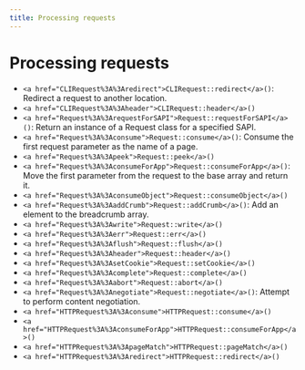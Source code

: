 ```yaml
---
title: Processing requests
---
```


# Processing requests

* `<a href="CLIRequest%3A%3Aredirect">CLIRequest::redirect</a>()`: Redirect a request to another location.
* `<a href="CLIRequest%3A%3Aheader">CLIRequest::header</a>()`
* `<a href="Request%3A%3ArequestForSAPI">Request::requestForSAPI</a>()`: Return an instance of a Request class for a specified SAPI.
* `<a href="Request%3A%3Aconsume">Request::consume</a>()`: Consume the first request parameter as the name of a page.
* `<a href="Request%3A%3Apeek">Request::peek</a>()`
* `<a href="Request%3A%3AconsumeForApp">Request::consumeForApp</a>()`: Move the first parameter from the request to the base array and return it.
* `<a href="Request%3A%3AconsumeObject">Request::consumeObject</a>()`
* `<a href="Request%3A%3AaddCrumb">Request::addCrumb</a>()`: Add an element to the breadcrumb array.
* `<a href="Request%3A%3Awrite">Request::write</a>()`
* `<a href="Request%3A%3Aerr">Request::err</a>()`
* `<a href="Request%3A%3Aflush">Request::flush</a>()`
* `<a href="Request%3A%3Aheader">Request::header</a>()`
* `<a href="Request%3A%3AsetCookie">Request::setCookie</a>()`
* `<a href="Request%3A%3Acomplete">Request::complete</a>()`
* `<a href="Request%3A%3Aabort">Request::abort</a>()`
* `<a href="Request%3A%3Anegotiate">Request::negotiate</a>()`: Attempt to perform content negotiation.
* `<a href="HTTPRequest%3A%3Aconsume">HTTPRequest::consume</a>()`
* `<a href="HTTPRequest%3A%3AconsumeForApp">HTTPRequest::consumeForApp</a>()`
* `<a href="HTTPRequest%3A%3ApageMatch">HTTPRequest::pageMatch</a>()`
* `<a href="HTTPRequest%3A%3Aredirect">HTTPRequest::redirect</a>()`
